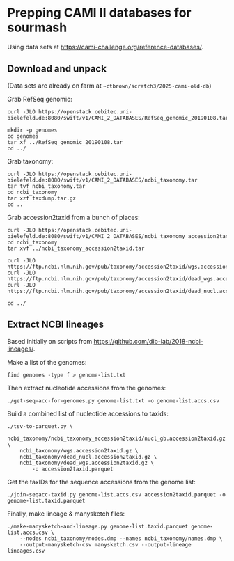 # Prepping CAMI II databases for sourmash

Using data sets at https://cami-challenge.org/reference-databases/.

## Download and unpack

(Data sets are already on farm at `~ctbrown/scratch3/2025-cami-old-db`)

Grab RefSeq genomic:
```
curl -JLO https://openstack.cebitec.uni-bielefeld.de:8080/swift/v1/CAMI_2_DATABASES/RefSeq_genomic_20190108.tar

mkdir -p genomes
cd genomes
tar xf ../RefSeq_genomic_20190108.tar
cd ../
```

Grab taxonomy:
```
curl -JLO https://openstack.cebitec.uni-bielefeld.de:8080/swift/v1/CAMI_2_DATABASES/ncbi_taxonomy.tar
tar tvf ncbi_taxonomy.tar
cd ncbi_taxonomy
tar xzf taxdump.tar.gz
cd ..
```

Grab accession2taxid from a bunch of places:
```
curl -JLO https://openstack.cebitec.uni-bielefeld.de:8080/swift/v1/CAMI_2_DATABASES/ncbi_taxonomy_accession2taxid.tar
cd ncbi_taxonomy
tar xvf ../ncbi_taxonomy_accession2taxid.tar

curl -JLO https://ftp.ncbi.nlm.nih.gov/pub/taxonomy/accession2taxid/wgs.accession2taxid.gz
curl -JLO https://ftp.ncbi.nlm.nih.gov/pub/taxonomy/accession2taxid/dead_wgs.accession2taxid.gz
curl -JLO https://ftp.ncbi.nlm.nih.gov/pub/taxonomy/accession2taxid/dead_nucl.accession2taxid.gz

cd ../
```

## Extract NCBI lineages

Based initially on scripts from https://github.com/dib-lab/2018-ncbi-lineages/.

Make a list of the genomes:
```
find genomes -type f > genome-list.txt
```

Then extract nucleotide accessions from the genomes:
```
./get-seq-acc-for-genomes.py genome-list.txt -o genome-list.accs.csv
```

Build a combined list of nucleotide accessions to taxids:
```
./tsv-to-parquet.py \
    ncbi_taxonomy/ncbi_taxonomy_accession2taxid/nucl_gb.accession2taxid.gz \
    ncbi_taxonomy/wgs.accession2taxid.gz \
    ncbi_taxonomy/dead_nucl.accession2taxid.gz \
    ncbi_taxonomy/dead_wgs.accession2taxid.gz \
        -o accession2taxid.parquet
```

Get the taxIDs for the sequence accessions from the genome list:
```
./join-seqacc-taxid.py genome-list.accs.csv accession2taxid.parquet -o genome-list.taxid.parquet
```

Finally, make lineage & manysketch files:
```
./make-manysketch-and-lineage.py genome-list.taxid.parquet genome-list.accs.csv \
    --nodes ncbi_taxonomy/nodes.dmp --names ncbi_taxonomy/names.dmp \
    --output-manysketch-csv manysketch.csv --output-lineage lineages.csv
```

